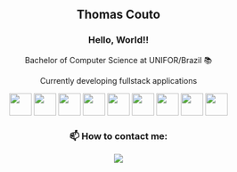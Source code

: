 <div align="center"> <h2> Thomas Couto</h3> </div>

<div align="center"> <h3> Hello, World!! </h3> </div>
<div align="center">
<p>Bachelor of Computer Science at UNIFOR/Brazil 📚</p><p>Currently developing fullstack applications</p>
</div>
<div align="center"> 
<img  src="https://cdn.jsdelivr.net/gh/devicons/devicon/icons/html5/html5-original.svg" width="40" height="40"/> <img src="https://cdn.jsdelivr.net/gh/devicons/devicon/icons/css3/css3-original.svg"  width="40" height="40"/> <img src="https://cdn.jsdelivr.net/gh/devicons/devicon/icons/typescript/typescript-original.svg" width="40" height="40" /> <img src="https://cdn.jsdelivr.net/gh/devicons/devicon/icons/javascript/javascript-original.svg" width="40" height="40" /> <img src="https://cdn.jsdelivr.net/gh/devicons/devicon/icons/java/java-original.svg" width="40" height="40" /> <img src="https://cdn.jsdelivr.net/gh/devicons/devicon/icons/postgresql/postgresql-original.svg" width="40" height="40" /> <img src="https://cdn.jsdelivr.net/gh/devicons/devicon/icons/nodejs/nodejs-original-wordmark.svg" width="40" height="40" /> <img src="https://cdn.jsdelivr.net/gh/devicons/devicon/icons/git/git-original.svg" width="40" height="40" />  <img src="https://cdn.jsdelivr.net/gh/devicons/devicon/icons/vscode/vscode-original.svg"  width="40" height="40"  />        
</div>
          
<div align="center"> <h3>  📫 How to contact me:</h3> </div>
<div align="center">
<a href="https://www.linkedin.com/in/thomas-couto-a2149a68/" target="_blank"><img src="https://img.shields.io/badge/-LinkedIn-%230077B5?style=for-the-badge&logo=linkedin&logoColor=white" target="_blank"></a>   
</div>
